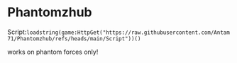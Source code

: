 # Phantomzhub

Script:```loadstring(game:HttpGet("https://raw.githubusercontent.com/Antam71/Phantomzhub/refs/heads/main/Script"))()```

works on phantom forces only!
